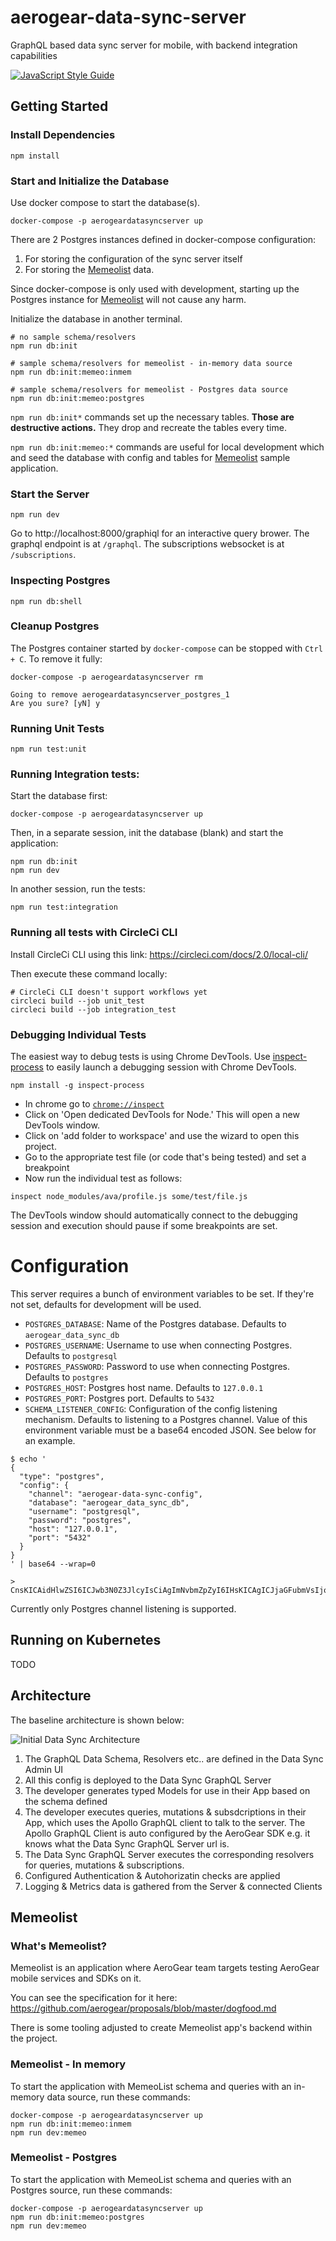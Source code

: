 # aerogear-data-sync-server

GraphQL based data sync server for mobile, with backend integration capabilities

[![JavaScript Style Guide](https://img.shields.io/badge/code_style-standard-brightgreen.svg)](https://standardjs.com)

## Getting Started

### Install Dependencies

```
npm install
```

### Start and Initialize the Database

Use docker compose to start the database(s).

```
docker-compose -p aerogeardatasyncserver up
```

There are 2 Postgres instances defined in docker-compose configuration:
1. For storing the configuration of the sync server itself
2. For storing the [Memeolist](#whats-memeolist) data.

Since docker-compose is only used with development, starting up the Postgres instance for [Memeolist](#whats-memeolist)
will not cause any harm. 

Initialize the database in another terminal.

```
# no sample schema/resolvers
npm run db:init

# sample schema/resolvers for memeolist - in-memory data source
npm run db:init:memeo:inmem

# sample schema/resolvers for memeolist - Postgres data source
npm run db:init:memeo:postgres
```

`npm run db:init*` commands set up the necessary tables.  **Those are destructive actions.** 
They drop and recreate the tables every time.

`npm run db:init:memeo:*` commands are useful for local development which and seed the database with config and tables
for [Memeolist](#whats-memeolist) sample application. 

### Start the Server

```
npm run dev
```

Go to http://localhost:8000/graphiql for an interactive query brower.
The graphql endpoint is at `/graphql`.
The subscriptions websocket is at `/subscriptions`.

### Inspecting Postgres

```
npm run db:shell
```

### Cleanup Postgres

The Postgres container started by `docker-compose` can be stopped with `Ctrl + C`. To remove it fully:

```
docker-compose -p aerogeardatasyncserver rm

Going to remove aerogeardatasyncserver_postgres_1
Are you sure? [yN] y
```

### Running Unit Tests

```
npm run test:unit
```

### Running Integration tests:

Start the database first:
```
docker-compose -p aerogeardatasyncserver up
```

Then, in a separate session, init the database (blank) and start the application:
```
npm run db:init
npm run dev
```

In another session, run the tests:
```
npm run test:integration
```

### Running all tests with CircleCi CLI

Install CircleCi CLI using this link: https://circleci.com/docs/2.0/local-cli/

Then execute these command locally:

```
# CircleCi CLI doesn't support workflows yet
circleci build --job unit_test
circleci build --job integration_test
```

### Debugging Individual Tests

The easiest way to debug tests is using Chrome DevTools. Use [inspect-process](https://npm.im/inspect-process) to easily launch a debugging session with Chrome DevTools.

```
npm install -g inspect-process
```

* In chrome go to [`chrome://inspect`](chrome://inspect/)
* Click on 'Open dedicated DevTools for Node.' This will open a new DevTools window.
* Click on 'add folder to workspace' and use the wizard to open this project.
* Go to the appropriate test file (or code that's being tested) and set a breakpoint
* Now run the individual test as follows:

```
inspect node_modules/ava/profile.js some/test/file.js
```

The DevTools window should automatically connect to the debugging session and execution should pause if some breakpoints are set.

# Configuration

This server requires a bunch of environment variables to be set. If they're not set, defaults for development will be used.

* `POSTGRES_DATABASE`: Name of the Postgres database. Defaults to `aerogear_data_sync_db`
* `POSTGRES_USERNAME`: Username to use when connecting Postgres. Defaults to `postgresql`
* `POSTGRES_PASSWORD`: Password to use when connecting Postgres. Defaults to `postgres`
* `POSTGRES_HOST`: Postgres host name. Defaults to `127.0.0.1`
* `POSTGRES_PORT`: Postgres port. Defaults to `5432`
* `SCHEMA_LISTENER_CONFIG`: Configuration of the config listening mechanism. Defaults to listening to a Postgres channel.
   Value of this environment variable must be a base64 encoded JSON. See below for an example.
 
```
$ echo '
{
  "type": "postgres",
  "config": {
    "channel": "aerogear-data-sync-config",
    "database": "aerogear_data_sync_db",
    "username": "postgresql",
    "password": "postgres",
    "host": "127.0.0.1",
    "port": "5432" 
  } 
}
' | base64 --wrap=0

> CnsKICAidHlwZSI6ICJwb3N0Z3JlcyIsCiAgImNvbmZpZyI6IHsKICAgICJjaGFubmVsIjogImFlcm9nZWFyLWRhdGEtc3luYy1jb25maWciLAogICAgImRhdGFiYXNlIjogImFlcm9nZWFyX2RhdGFfc3luY19kYiIsCiAgICAidXNlcm5hbWUiOiAicG9zdGdyZXNxbCIsCiAgICAicGFzc3dvcmQiOiAicG9zdGdyZXMiLAogICAgImhvc3QiOiAiMTI3LjAuMC4xIiwKICAgICJwb3J0IjogIjU0MzIiIAogIH0gCn0KCg==
```
Currently only Postgres channel listening is supported.


## Running on Kubernetes

TODO

## Architecture

The baseline architecture is shown below:

![Initial Data Sync Architecture](./initial_architecture_flow.png)

1. The GraphQL Data Schema, Resolvers etc.. are defined in the Data Sync Admin UI
2. All this config is deployed to the Data Sync GraphQL Server
3. The developer generates typed Models for use in their App based on the schema defined
4. The developer executes queries, mutations & subsdcriptions in their App, which uses the Apollo GraphQL client to talk to the server. The Apollo GraphQL Client is auto configured by the AeroGear SDK e.g. it knows what the Data Sync GraphQL Server url is.
5. The Data Sync GraphQL Server executes the corresponding resolvers for queries, mutations & subscriptions.
6. Configured Authentication & Autohorizatin checks are applied
7. Logging & Metrics data is gathered from the Server & connected Clients


## Memeolist

### What's Memeolist?

Memeolist is an application where AeroGear team targets testing AeroGear mobile services and SDKs on it.

You can see the specification for it here: https://github.com/aerogear/proposals/blob/master/dogfood.md 

There is some tooling adjusted to create Memeolist app's backend within the project.

### Memeolist - In memory 

To start the application with MemeoList schema and queries with an in-memory data source, run these commands:
```
docker-compose -p aerogeardatasyncserver up
npm run db:init:memeo:inmem
npm run dev:memeo
```

### Memeolist - Postgres 

To start the application with MemeoList schema and queries with an Postgres source, run these commands:
```
docker-compose -p aerogeardatasyncserver up
npm run db:init:memeo:postgres
npm run dev:memeo
``` 